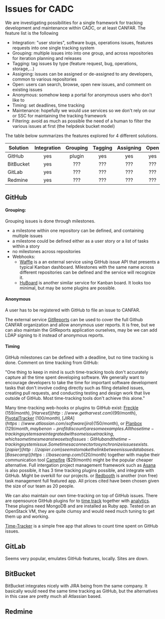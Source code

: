 # Issues for CADC


We are investigating possibilities for a single framework for tracking development and maintenance within CADC, or at least CANFAR. The feature list is the following

* Integration: "user stories", software bugs, operations issues, features requests into one single tracking system
* Grouping: multiple issues into into one group, and across repositories for iteration planning and releases
* Tagging: tag issues by type (feature request, bug, operations, storage,...) 
* Assigning: issues can be assigned or de-assigned to any developers, common to various repositories
* Open: users can search, browse, open new issues, and comment on existing issues
* Anonymous: somehow keep a portal for anonymous users who don't like to
* Timing: set deadlines, time tracking
* Maintenance: hopefully we would use services so we don't rely on our or SSC for maintaining the tracking framework
* Filtering: avoid as much as possible the need of a human to filter the various issues at first (the helpdesk bucket model)
 

The table below summarizes the features explored for 4 different solutions.


| Solution      | Integration   | Grouping  | Tagging | Assigning | Open | Anonymous | Timing | Maintenance | Filtering |
| ------------- |:-------------:|:---------:|:-------:|:---------:|:----:|:---------:|:------:|:-----------:|:---------:|
| GitHub        | yes           | plugin    | yes     | yes       | yes  | plugin    | plugin | free service| machine   |
| BitBucket     | yes           | ???       | ???     | ???       | ???  | ???       | ???    | pay or us   | ???       |
| GitLab        | yes           | ???       | ???     | ???       | ???  | ???       | ???    | pay or us   | ???       |
| Redmine       | yes           | ???       | ???     | ???       | ???  | ???       | ???    | pay or us   | ???       |


## GitHub

#### Grouping:

Grouping issues is done through milestones.

* a milestone within one repository can be defined, and containing multiple issues 
* a milestone could be defined either as a user story or a list of tasks within a story
* no milestones across repositories
* Webhooks:  
  * [Waffle](http://waffle.io) is a an external service using GitHub issue API that presents a typical Kanban dashboard. Milestones with the same name across different repositories can be defined and the service will recognize it.
  * [HuBoard](http://huboard.com) is another similar service for Kanban board. It looks too minimal, but may be some plugins are possible.

#### Anonymous

A user has to be registered with GitHub to file an issue to CANFAR. 

The external service [GitReports](http://gitreports.com/) can be used to cover the full Github CANFAR organization and allow anonymous user reports. It is free, but we can also maintain the GitReports application ourselves, may be we can add LDAP signing to it instead of anonymous reports.


#### Timing

GitHub milestones can be defined with a deadline, but no time tracking is done. Comment on time tracking from GitHub:

"One thing to keep in mind is such time-tracking tools don't accurately capture all the time spent developing software. We generally want to encourage developers to take the time for important software development tasks that don't involve coding directly such as filing detailed issues, creating pull requests, and conducting testing and design work that live outside of GitHub. Most time-tracking tools don't achieve this alone."

Many time-tracking web-hooks or plugins to GitHub exist: [Freckle](http://letsfreckle.com) ($159/month), [Harvest](http://www.getharvest.com) ($99/month), [PivotalTracker](http://pivotaltracker.com) ($100/month), [JIRA](https://www.atlassian.com/software/jira) ($150/month), or [Planbox](http://www.planbox.com) ($129/month, may be non-profit discount) are some examples. All those time-tracking systems are integrated with some issue tracking, which sometimes means two sets of issues: GitHub and the time-tracking system issue. Sometimes a connector to synchronize issues exists. [zapier](http://zapier.com) seems to make the link between issue databases. [Basecamp](https://basecamp.com/) ($20/month) together with maybe their communication tool [Campfire](https://campfirenow.com/) ($29/month) might be the popular cheaper alternative. Full intergation project management framework such as [Asana](http://asana.com) is also possible, it has 3 time tracking plugins possible, and integrate with GitHub. Might be overkill for our projects. or [Redbooth](http://redbooth.com) is another (non free) task management full featured app. All prices cited have been chosen given the size of our team as 20 people.

We can also maintain our own time-tracking on top of GitHub issues. There are opensource GitHub plugins for to 
[time track](https://github.com/StephenOTT/GitHub-Time-Tracking) together with [analytics](https://github.com/StephenOTT/GitHub-Analytics). These plugins need MongoDB and are installed as Ruby app. Tested on an OpenStack VM, they are quite clumsy and would need much tuning to get them up and working.

[Time-Tracker](https://timer.scm.io/) is a simple free app that allows to count time spent on GitHub issues.


## GitLab

Seems very popular, emulates GitHub features, locally. Sites are down.

## BitBucket

BitBucket integrates nicely with JIRA being from the same company. It basically would need the same time tracking as GitHub, but the alternatives in this case are pretty much all Atlassian based.

## Redmine


